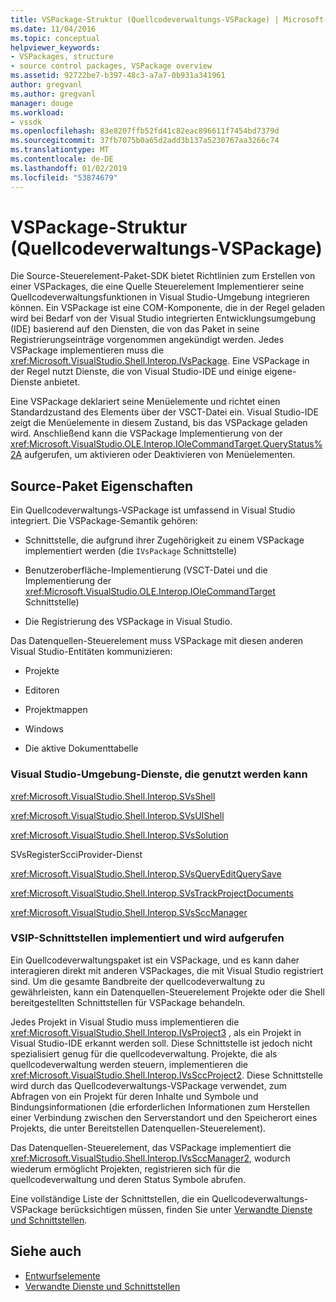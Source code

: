 ```yaml
---
title: VSPackage-Struktur (Quellcodeverwaltungs-VSPackage) | Microsoft-Dokumentation
ms.date: 11/04/2016
ms.topic: conceptual
helpviewer_keywords:
- VSPackages, structure
- source control packages, VSPackage overview
ms.assetid: 92722be7-b397-48c3-a7a7-0b931a341961
author: gregvanl
ms.author: gregvanl
manager: douge
ms.workload:
- vssdk
ms.openlocfilehash: 83e8207ffb52fd41c82eac896611f7454bd7379d
ms.sourcegitcommit: 37fb7075b0a65d2add3b137a5230767aa3266c74
ms.translationtype: MT
ms.contentlocale: de-DE
ms.lasthandoff: 01/02/2019
ms.locfileid: "53874679"
---
```

# <a name="vspackage-structure-source-control-vspackage"></a>VSPackage-Struktur (Quellcodeverwaltungs-VSPackage)

Die Source-Steuerelement-Paket-SDK bietet Richtlinien zum Erstellen von einer VSPackages, die eine Quelle Steuerelement Implementierer seine Quellcodeverwaltungsfunktionen in Visual Studio-Umgebung integrieren können. Ein VSPackage ist eine COM-Komponente, die in der Regel geladen wird bei Bedarf von der Visual Studio integrierten Entwicklungsumgebung (IDE) basierend auf den Diensten, die von das Paket in seine Registrierungseinträge vorgenommen angekündigt werden. Jedes VSPackage implementieren muss die <xref:Microsoft.VisualStudio.Shell.Interop.IVsPackage>. Eine VSPackage in der Regel nutzt Dienste, die von Visual Studio-IDE und einige eigene-Dienste anbietet.

Eine VSPackage deklariert seine Menüelemente und richtet einen Standardzustand des Elements über der VSCT-Datei ein. Visual Studio-IDE zeigt die Menüelemente in diesem Zustand, bis das VSPackage geladen wird. Anschließend kann die VSPackage Implementierung von der <xref:Microsoft.VisualStudio.OLE.Interop.IOleCommandTarget.QueryStatus%2A> aufgerufen, um aktivieren oder Deaktivieren von Menüelementen.

## <a name="source-control-package-characteristics"></a>Source-Paket Eigenschaften

Ein Quellcodeverwaltungs-VSPackage ist umfassend in Visual Studio integriert. Die VSPackage-Semantik gehören:

-   Schnittstelle, die aufgrund ihrer Zugehörigkeit zu einem VSPackage implementiert werden (die `IVsPackage` Schnittstelle)

-   Benutzeroberfläche-Implementierung (VSCT-Datei und die Implementierung der <xref:Microsoft.VisualStudio.OLE.Interop.IOleCommandTarget> Schnittstelle)

-   Die Registrierung des VSPackage in Visual Studio.

Das Datenquellen-Steuerelement muss VSPackage mit diesen anderen Visual Studio-Entitäten kommunizieren:

-   Projekte

-   Editoren

-   Projektmappen

-   Windows

-   Die aktive Dokumenttabelle

### <a name="visual-studio-environment-services-that-may-be-consumed"></a>Visual Studio-Umgebung-Dienste, die genutzt werden kann

<xref:Microsoft.VisualStudio.Shell.Interop.SVsShell>

<xref:Microsoft.VisualStudio.Shell.Interop.SVsUIShell>

<xref:Microsoft.VisualStudio.Shell.Interop.SVsSolution>

SVsRegisterScciProvider-Dienst

<xref:Microsoft.VisualStudio.Shell.Interop.SVsQueryEditQuerySave>

<xref:Microsoft.VisualStudio.Shell.Interop.SVsTrackProjectDocuments>

<xref:Microsoft.VisualStudio.Shell.Interop.SVsSccManager>

### <a name="vsip-interfaces-implemented-and-called"></a>VSIP-Schnittstellen implementiert und wird aufgerufen

Ein Quellcodeverwaltungspaket ist ein VSPackage, und es kann daher interagieren direkt mit anderen VSPackages, die mit Visual Studio registriert sind. Um die gesamte Bandbreite der quellcodeverwaltung zu gewährleisten, kann ein Datenquellen-Steuerelement Projekte oder die Shell bereitgestellten Schnittstellen für VSPackage behandeln.

Jedes Projekt in Visual Studio muss implementieren die <xref:Microsoft.VisualStudio.Shell.Interop.IVsProject3> , als ein Projekt in Visual Studio-IDE erkannt werden soll. Diese Schnittstelle ist jedoch nicht spezialisiert genug für die quellcodeverwaltung. Projekte, die als quellcodeverwaltung werden steuern, implementieren die <xref:Microsoft.VisualStudio.Shell.Interop.IVsSccProject2>. Diese Schnittstelle wird durch das Quellcodeverwaltungs-VSPackage verwendet, zum Abfragen von ein Projekt für deren Inhalte und Symbole und Bindungsinformationen (die erforderlichen Informationen zum Herstellen einer Verbindung zwischen den Serverstandort und den Speicherort eines Projekts, die unter Bereitstellen Datenquellen-Steuerelement).

Das Datenquellen-Steuerelement, das VSPackage implementiert die <xref:Microsoft.VisualStudio.Shell.Interop.IVsSccManager2>, wodurch wiederum ermöglicht Projekten, registrieren sich für die quellcodeverwaltung und deren Status Symbole abrufen.

Eine vollständige Liste der Schnittstellen, die ein Quellcodeverwaltungs-VSPackage berücksichtigen müssen, finden Sie unter [Verwandte Dienste und Schnittstellen](../../extensibility/internals/related-services-and-interfaces-source-control-vspackage.md).

## <a name="see-also"></a>Siehe auch

- [Entwurfselemente](../../extensibility/internals/source-control-vspackage-design-elements.md)
- [Verwandte Dienste und Schnittstellen](../../extensibility/internals/related-services-and-interfaces-source-control-vspackage.md)